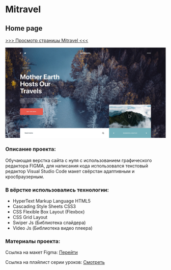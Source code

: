 # Mitravel
## Home page

[>>> Просмотр страницы Mitravel <<<](https://pavelreb.github.io/Mitravel/)

![This is an image](https://github.com/Pavelreb/Mitravel/blob/master/img/home-page.jpg?raw=true)

### Описание проекта:
Обучающая верстка сайта с нуля с использованием графического редактора FIGMA, для написания кода использовался текстовый редактор Visual Studio Code макет свёрстан адаптивным и кросбраузерным.

### В вёрстке использовались технологии:
- HyperText Markup Language HTML5
- Cascading Style Sheets CSS3
- CSS Flexible Box Layout (Flexbox)
- CSS Grid Layout
- Swiper Js (Библиотека слайдера)
- Video Js (Библиотека видео плеера)

### Материалы проекта:
Ссылка на макет Figma: [Перейти](https://www.figma.com/file/6doFNNXepkzolMs4usZlL1/MaxGraph-Youtube-marathon-1.0?t=IoMzqfFRulNog42d-6)

Ссылка на плэйлист серии уроков: [Смотреть](https://www.figma.com/file/6doFNNXepkzolMs4usZlL1/MaxGraph-Youtube-marathon-1.0?t=IoMzqfFRulNog42d-6)
